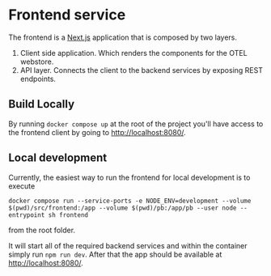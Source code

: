 # Frontend service

The frontend is a [Next.js](https://nextjs.org/) application that is composed
by two layers.

1. Client side application. Which renders the components for the OTEL webstore.
2. API layer. Connects the client to the backend services by exposing REST endpoints.

## Build Locally

By running `docker compose up` at the root of the project you'll have access to the
frontend client by going to <http://localhost:8080/>.

## Local development

Currently, the easiest way to run the frontend for local development is to execute

```shell
docker compose run --service-ports -e NODE_ENV=development --volume $(pwd)/src/frontend:/app --volume $(pwd)/pb:/app/pb --user node --entrypoint sh frontend
```

from the root folder.

It will start all of the required backend services
and within the container simply run `npm run dev`.
After that the app should be available at <http://localhost:8080/>.
